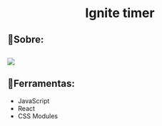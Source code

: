 <h1 align="center">
  Ignite timer
</h1>

## 🚨Sobre:


##

<img src="ignite-timer.gif"/>

## 🔨Ferramentas:
 - JavaScript
 - React
 - CSS Modules
